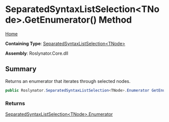 # SeparatedSyntaxListSelection\<TNode>\.GetEnumerator\(\) Method

[Home](../../../README.md)

**Containing Type**: [SeparatedSyntaxListSelection\<TNode>](../README.md)

**Assembly**: Roslynator\.Core\.dll

## Summary

Returns an enumerator that iterates through selected nodes\.

```csharp
public Roslynator.SeparatedSyntaxListSelection<TNode>.Enumerator GetEnumerator()
```

### Returns

[SeparatedSyntaxListSelection\<TNode>.Enumerator](../Enumerator/README.md)

